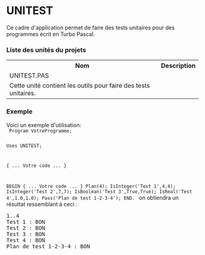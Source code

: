 # UNITEST
Ce cadre d'application permet de faire des tests unitaires pour des programmes écrit en Turbo Pascal.

<h3>Liste des unités du projets</h3>

<table>
  <tr>
    <th>Nom</th>
    <th>Description</th>
  </tr>
  <tr>
    <td>UNITEST.PAS</tr>
    <td>Cette unité contient les outils pour faire des tests unitaires.</td>
  </tr>
</table>

<h3>Exemple</h3>
Voici un exemple d'utilisation:
<code>
 Program VotreProgramme;

Uses UNITEST;

 { ... Votre code ... }

BEGIN
 { ... Votre code ... }
 Plan(4);
 IsInteger('Test 1',4,4);
 IsInteger('Test 2',7,7);
 IsBoolean('Test 3',True,True);
 IsReal('Test 4',1.0,1.0);
 Pass('Plan de test 1-2-3-4');
END. 
</code>
on obtiendra un résultat ressemblant à ceci :
<samp>
<pre>
1..4
Test 1 : BON
Test 2 : BON
Test 3 : BON
Test 4 : BON
Plan de test 1-2-3-4 : BON
</pre>
</samp>
